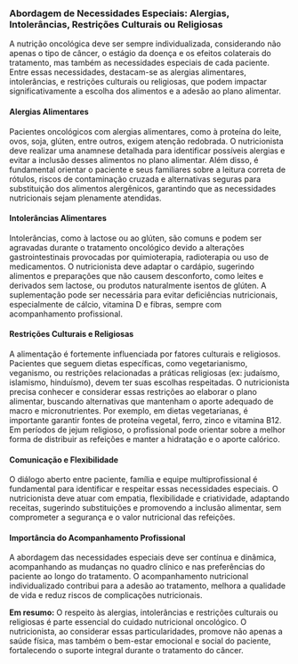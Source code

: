 
### Abordagem de Necessidades Especiais: Alergias, Intolerâncias, Restrições Culturais ou Religiosas

A nutrição oncológica deve ser sempre individualizada, considerando não apenas o tipo de câncer, o estágio da doença e os efeitos colaterais do tratamento, mas também as necessidades especiais de cada paciente. Entre essas necessidades, destacam-se as alergias alimentares, intolerâncias, e restrições culturais ou religiosas, que podem impactar significativamente a escolha dos alimentos e a adesão ao plano alimentar.

#### Alergias Alimentares

Pacientes oncológicos com alergias alimentares, como à proteína do leite, ovos, soja, glúten, entre outros, exigem atenção redobrada. O nutricionista deve realizar uma anamnese detalhada para identificar possíveis alergias e evitar a inclusão desses alimentos no plano alimentar. Além disso, é fundamental orientar o paciente e seus familiares sobre a leitura correta de rótulos, riscos de contaminação cruzada e alternativas seguras para substituição dos alimentos alergênicos, garantindo que as necessidades nutricionais sejam plenamente atendidas.

#### Intolerâncias Alimentares

Intolerâncias, como à lactose ou ao glúten, são comuns e podem ser agravadas durante o tratamento oncológico devido a alterações gastrointestinais provocadas por quimioterapia, radioterapia ou uso de medicamentos. O nutricionista deve adaptar o cardápio, sugerindo alimentos e preparações que não causem desconforto, como leites e derivados sem lactose, ou produtos naturalmente isentos de glúten. A suplementação pode ser necessária para evitar deficiências nutricionais, especialmente de cálcio, vitamina D e fibras, sempre com acompanhamento profissional.

#### Restrições Culturais e Religiosas

A alimentação é fortemente influenciada por fatores culturais e religiosos. Pacientes que seguem dietas específicas, como vegetarianismo, veganismo, ou restrições relacionadas a práticas religiosas (ex: judaísmo, islamismo, hinduísmo), devem ter suas escolhas respeitadas. O nutricionista precisa conhecer e considerar essas restrições ao elaborar o plano alimentar, buscando alternativas que mantenham o aporte adequado de macro e micronutrientes. Por exemplo, em dietas vegetarianas, é importante garantir fontes de proteína vegetal, ferro, zinco e vitamina B12. Em períodos de jejum religioso, o profissional pode orientar sobre a melhor forma de distribuir as refeições e manter a hidratação e o aporte calórico.

#### Comunicação e Flexibilidade

O diálogo aberto entre paciente, família e equipe multiprofissional é fundamental para identificar e respeitar essas necessidades especiais. O nutricionista deve atuar com empatia, flexibilidade e criatividade, adaptando receitas, sugerindo substituições e promovendo a inclusão alimentar, sem comprometer a segurança e o valor nutricional das refeições.

#### Importância do Acompanhamento Profissional

A abordagem das necessidades especiais deve ser contínua e dinâmica, acompanhando as mudanças no quadro clínico e nas preferências do paciente ao longo do tratamento. O acompanhamento nutricional individualizado contribui para a adesão ao tratamento, melhora a qualidade de vida e reduz riscos de complicações nutricionais.

**Em resumo:** O respeito às alergias, intolerâncias e restrições culturais ou religiosas é parte essencial do cuidado nutricional oncológico. O nutricionista, ao considerar essas particularidades, promove não apenas a saúde física, mas também o bem-estar emocional e social do paciente, fortalecendo o suporte integral durante o tratamento do câncer.
```
